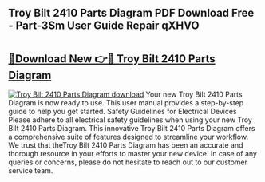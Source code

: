 ## Troy Bilt 2410 Parts Diagram PDF Download Free - Part-3Sm User Guide Repair qXHVO

# <h2><a href="http://dfua348.blite.top/?on=Troy+Bilt+2410+Parts+Diagram">🔗Download New 👉🔴 Troy Bilt 2410 Parts Diagram</a></h2>

[![Troy Bilt 2410 Parts Diagram download](https://i.imgur.com/lujVjoI.png)](http://dfua348.blite.top/?on=Troy+Bilt+2410+Parts+Diagram)
Your new Troy Bilt 2410 Parts Diagram is now ready to use. This user manual provides a step-by-step guide to help you get started. Safety Guidelines for Electrical Devices Please adhere to all electrical safety guidelines when using your new Troy Bilt 2410 Parts Diagram. This innovative Troy Bilt 2410 Parts Diagram offers a comprehensive suite of features designed to streamline your workflow. We trust that theTroy Bilt 2410 Parts Diagram has been an accurate and thorough resource in your efforts to master your new device. In case of any queries or concerns, please do not hesitate to reach out to our customer service team.
